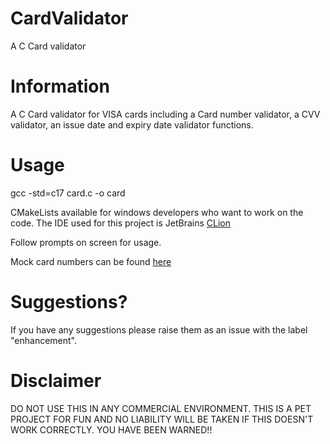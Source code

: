# CardValidator
A C Card validator

# Information

A C Card validator for VISA cards including a Card number validator, a CVV validator, an issue date and expiry date validator functions.


# Usage

gcc -std=c17 card.c -o card

CMakeLists available for windows developers who want to work on the code. 
The IDE used for this project is JetBrains <a href="https://www.jetbrains.com/clion/">CLion</a>

Follow prompts on screen for usage.

Mock card numbers can be found <a href="https://www.freeformatter.com/credit-card-number-generator-validator.html">here</a>

# Suggestions?

If you have any suggestions please raise them as an issue with the label "enhancement".


# Disclaimer

DO NOT USE THIS IN ANY COMMERCIAL ENVIRONMENT. THIS IS A PET PROJECT FOR FUN AND NO LIABILITY WILL BE TAKEN IF THIS DOESN'T WORK CORRECTLY. YOU HAVE BEEN WARNED!!

